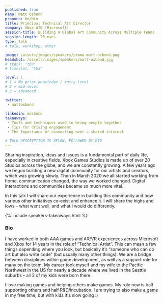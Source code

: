 ```yaml
---
published: true
name: Matt Osbond
pronoun: He/Him
title: Principal Technical Art Director
company: Xbox ATG (Microsoft)
session-title: Building a Global Art Community Across Multiple Teams
session-length: 20 mins
type: talk
# talk, workshop, other

image: /assets/images/speakers/promo-matt-osbond.png
headshot: /assets/images/speakers/matt-osbond.jpg
# track: "tba"
# timeslot: "tba"

level: 1
# 1 = No prior knowledge / entry-level
# 2 = mid-level
# 3 = advanced

twitter:
 - mattosbond
 
linkedin: mosbond
takeaways:
 - Tools and techniques used to bring people together
 - Tips for driving engagement
 - The Importance of connecting over a shared interest

# TALK DESCRIPTION IS BELOW, FOLLOWED BY BIO
---
```


Sharing inspiration, ideas and issues is a fundamental part of daily life, especially in creative fields. Xbox Games Studios is made up of over 20 Studios across the globe, and we are constantly growing. A few years ago we begun building a new digital community for our artists and creators, which was growing slowly. Then in March 2020 we all started working from home, communication changed, the way we worked changed. Digital interactions and communities became so much more vital.

In this talk I will share our experience in building this community and how various other initiatives co-exist and enhance it. I will share the highs and lows – what went well, and what I would do differently.


{% include speakers-takeaways.html %}

<h3>Bio</h3>

I have worked in both AAA games and AR/VR experiences across Microsoft and Xbox for 14 years in the role of “Technical Artist”. This can mean a few things depending where you look, but basically it’s “someone who can do art but also write code” (but usually many other things). We are a bridge between disciplines within game development, as well as a support role for many on the team. My career took myself and my wife to the Pacific Northwest in the US for nearly a decade where we lived in the Seattle suburbs – all 3 of my kids were born there.

I love making games and helping others make games. My role now is half supporting others and half R&D/incubation. I am trying to also make a game in my free time, but with kids it's slow going :)
